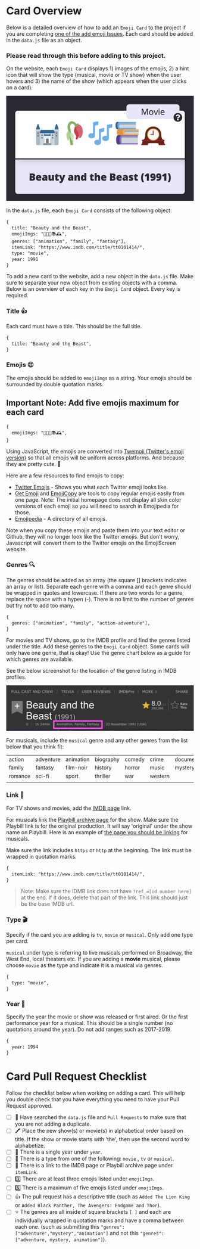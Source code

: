 # Card Overview

Below is a detailed overview of how to add an `Emoji Card` to the project if you
are completing
[one of the add emoji Issues](https://github.com/brittanyrw/emojiscreen/issues?q=is%3Aopen+is%3Aissue+label%3A%22add+emojis%22).
Each card should be added in the `data.js` file as an object.

### Please read through this before adding to this project.

On the website, each `Emoji Card` displays 1) images of the emojis, 2) a hint
icon that will show the type (musical, movie or TV show) when the user hovers
and 3) the name of the show (which appears when the user clicks on a card).

![Screenshot of Beauty and the Beast Emoji Card](../readme/emoji-card.png)

In the `data.js` file, each `Emoji Card` consists of the following object:

```
{
  title: "Beauty and the Beast",
  emojiImgs: "🏰🥀🎶📚🕰️",
  genres: ["animation", "family", "fantasy"],
  itemLink: "https://www.imdb.com/title/tt0101414/",
  type: "movie",
  year: 1991
}
```

To add a new card to the website, add a new object in the `data.js` file. Make
sure to separate your new object from existing objects with a comma. Below is an
overview of each key in the `Emoji Card` object. Every key is required.

### Title 👍

Each card must have a title. This should be the full title.

```
{
  title: "Beauty and the Beast",
}
```

### Emojis 😍

The emojis should be added to `emojiImgs` as a string. Your emojis should be
surrounded by double quotation marks.

## **Important Note: Add five emojis maximum for each card**

```
{
  emojiImgs: "🏰🥀🎶📚🕰️",
}
```

Using JavaScript, the emojis are converted into
[Twemoji (Twitter's emoji version)](https://github.com/twitter/twemoji) so that
all emojis will be uniform across platforms. And because they are pretty cute.
💖

Here are a few resources to find emojis to copy:

- [Twitter Emojis](https://www.piliapp.com/twitter-symbols/) - Shows you what
  each Twitter emoji looks like.
- [Get Emoji](https://getemoji.com/) and [EmojiCopy](https://www.emojicopy.com/)
  are tools to copy regular emojis easily from one page. Note: The initial
  homepage does not display all skin color versions of each emoji so you will
  need to search in Emojipedia for those.
- [Emojipedia](https://emojipedia.org/) - A directory of all emojis.

Note when you copy these emojis and paste them into your text editor or Github,
they will no longer look like the Twitter emojis. But don't worry, Javascript
will convert them to the Twitter emojis on the EmojiScreen website.

### Genres 🔍

The genres should be added as an array (the square [] brackets indicates an
array or list). Separate each genre with a comma and each genre should be
wrapped in quotes and lowercase. If there are two words for a genre, replace the
space with a hypen (-). There is no limit to the number of genres but try not to
add too many.

```
{
  genres: ["animation", "family", "action-adventure"],
}
```

For movies and TV shows, go to the IMDB profile and find the genres listed under
the title. Add these genres to the `Emoji Card` object. Some cards will only
have one genre, that is okay! Use the genre chart below as a guide for which
genres are available.

See the below screenshot for the location of the genre listing in IMDB profiles.

![Screenshot of the Beauty and the Beast IDMB profile with the genres circled](../readme/imdb-screenshot.png)

For musicals, include the `musical` genre and any other genres from the list
below that you think fit:

|         |           |           |           |        |         |             |       |
| ------- | --------- | --------- | --------- | ------ | ------- | ----------- | ----- |
| action  | adventure | animation | biography | comedy | crime   | documentary | drama |
| family  | fantasy   | film-noir | history   | horror | music   | mystery     | news  |
| romance | sci-fi    | sport     | thriller  | war    | western |             |       |
|         |           |           |           |        |         |             |       |

### Link 🔗

For TV shows and movies, add the [IMDB page](https://www.imdb.com/) link.

For musicals link the [Playbill archive page](http://www.playbill.com/vault) for
the show. Make sure the Playbill link is for the original production. It will
say 'original' under the show name on Playbill. Here is an example of
[the page you should be linking](http://www.playbill.com/production/les-miserables-broadway-theatre-vault-0000012257)
for musicals.

Make sure the link includes `https` or `http` at the beginning. The link must be
wrapped in quotation marks.

```
{
  itemLink: "https://www.imdb.com/title/tt0101414/",
}
```

> Note: Make sure the IDMB link does not have `?ref_=[id number here]` at the
> end. If it does, delete that part of the link. This link should just be the
> base IMDB url.

### Type 🎬

Specify if the card you are adding is `tv`, `movie` or `musical`. Only add one
type per card.

`musical` under type is referring to live musicals performed on Broadway, the
West End, local theaters etc. If you are adding a **movie** musical, please
choose `movie` as the type and indicate it is a musical via genres.

```
{
  type: "movie",
}
```

### Year 📆

Specify the year the movie or show was released or first aired. Or the first
performance year for a musical. This should be a single number (no quotations
around the year). Do not add ranges such as 2017-2019.

```
{
  year: 1994
}
```

# Card Pull Request Checklist

Follow the checklist below when working on adding a card. This will help you
double check that you have everything you need to have your Pull Request
approved.

- [ ] 🔎 Have searched the `data.js` file and `Pull Requests` to make sure that
      you are not adding a duplicate.
- [ ] 🖍️ Place the new show(s) or movie(s) in alphabetical order based on title.
      If the show or movie starts with 'the', then use the second word to
      alphabetize.
- [ ] 🌈 There is a single year under `year`.
- [ ] 📅 There is a type from one of the following: `movie` , `tv` or `musical`.
- [ ] 🔗 There is a link to the IMDB page or Playbill archive page under
      `itemLink`.
- [ ] 3️⃣ There are at least three emojis listed under `emojiImgs`.
- [ ] 5️⃣ There is a maximum of five emojis listed under `emojiImgs`.
- [ ] 👍 The pull request has a descriptive title (such as `Added The Lion King`
      or `Added Black Panther, The Avengers: Endgame and Thor`).
- [ ] ⭐ The genres are all inside of square brackets `[ ]` and each are
      individually wrapped in quotation marks and have a comma between each one.
      (such as submitting this `"genres": ["adventure","mystery","animation"]`
      and not this `"genres":["adventure, mystery, animation"]`).
